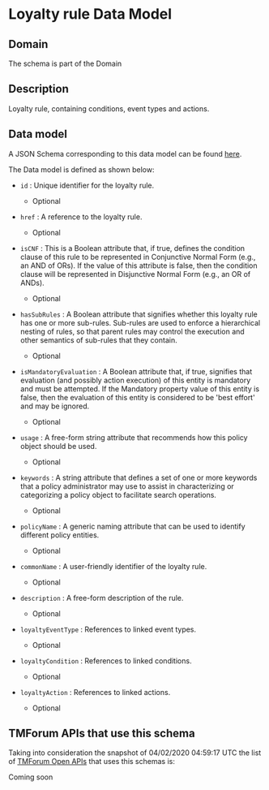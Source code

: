 # Loyalty rule Data Model

## Domain

The  schema is part of the  Domain

## Description

Loyalty rule, containing conditions, event types and actions.

## Data model

A JSON Schema corresponding to this data model can be found
[here](https://github.com/tmforum-rand/schemas/blob/candidates/Product/LoyaltyRule.schema.json).

The Data model is defined as shown below:

- `id` : Unique identifier for the loyalty rule.

  - Optional


- `href` : A reference to the loyalty rule.

  - Optional


- `isCNF` : This is a Boolean attribute that, if true, defines the condition clause of this rule to be represented in Conjunctive Normal Form (e.g., an AND of ORs). If the value of this attribute is false, then the condition clause will be represented in Disjunctive Normal Form (e.g., an OR of ANDs).

  - Optional


- `hasSubRules` : A Boolean attribute that signifies whether this loyalty rule has one or more sub-rules. Sub-rules are used to enforce a hierarchical nesting of rules, so that parent rules may control the execution and other semantics of sub-rules that they contain.

  - Optional


- `isMandatoryEvaluation` : A Boolean attribute that, if true, signifies that evaluation (and possibly action execution) of this entity is mandatory and must be attempted. If the Mandatory property value of this entity is false, then the evaluation of this entity is considered to be &#x27;best effort&#x27; and may be ignored.

  - Optional


- `usage` : A free-form string attribute that recommends how this policy object should be used.

  - Optional


- `keywords` : A string attribute that defines a set of one or more keywords that a policy administrator may use to assist in characterizing or categorizing a policy object to facilitate search operations.

  - Optional


- `policyName` : A generic naming attribute that can be used to identify different policy entities.

  - Optional


- `commonName` : A user-friendly identifier of the loyalty rule.

  - Optional


- `description` : A free-form description of the rule.

  - Optional


- `loyaltyEventType` : References to linked event types.

  - Optional


- `loyaltyCondition` : References to linked conditions.

  - Optional


- `loyaltyAction` : References to linked actions.

  - Optional






## TMForum APIs that use this schema

Taking into consideration the snapshot of 04/02/2020 04:59:17 UTC the list of [TMForum Open APIs](https://www.tmforum.org/open-apis/) that uses this schemas is:

Coming soon
